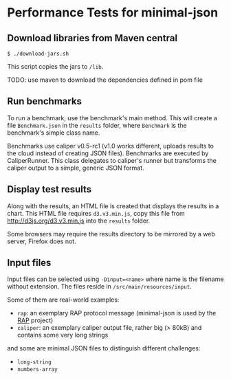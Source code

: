 Performance Tests for minimal-json
==================================

Download libraries from Maven central
-------------------------------------

    $ ./download-jars.sh

This script copies the jars to `/lib`.

TODO: use maven to download the dependencies defined in pom file

Run benchmarks
--------------

To run a benchmark, use the benchmark's main method. This will create a file `Benchmark.json` in
the `results` folder, where `Benchmark` is the benchmark's simple class name.

Benchmarks use caliper v0.5-rc1 (v1.0 works different, uploads results to the cloud instead of
creating JSON files). Benchmarks are executed by CaliperRunner. This class delegates to caliper's
runner but transforms the caliper output to a simple, generic JSON format.

Display test results
--------------------

Along with the results, an HTML file is created that displays the results in a chart. This HTML
file requires `d3.v3.min.js`, copy this file from http://d3js.org/d3.v3.min.js into the `results`
folder.

Some browsers may require the results directory to be mirrored by a web server, Firefox does not.

Input files
-----------

Input files can be selected using `-Dinput=<name>` where name is the filename without extension.
The files reside in `/src/main/resources/input`.

Some of them are real-world examples:

* `rap`: an exemplary RAP protocol message (minimal-json is used by the [RAP](http://eclipse.org/rap)
  project)
* `caliper`: an exemplary caliper output file, rather big (> 80kB) and contains some very long strings

and some are minimal JSON files to distinguish different challenges:

* `long-string`
* `numbers-array`

